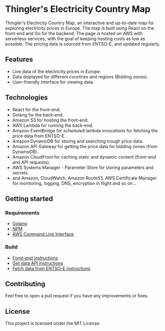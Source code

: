# Thingler's Electricity Country Map

Thingler's Electricity Country Map, an interactive and up-to-date map for exploring electricity prices in Europe. The map is built using React on the front-end and Go for the backend. The page is hosted on AWS with serverless services, with the goal of keeping hosting costs as low as possible. The pricing data is sourced from ENTSO-E, and updated regularly.

## Features

* Live data of the electricity prices in Europe.
* Data displayed for different countries and regions (Bidding zones).
* User-friendly interface for viewing data.

## Technologies

* React for the front-end.
* Golang for the back-end.
* Amazon S3 for hosting the front-end.
* AWS Lambda for running the back-end.
* Amazon EventBridge for scheduled lambda invocations for fetching the price data from ENTSO-E.
* Amazon DynamoDB for storing and searching trough price data.
* Amazon API Gateway for getting the price data for bidding zones (from DynamoDB).
* Amazon CloudFront for caching static and dynamic content (front-end and API requests).
* AWS Systems Manager - Parameter Store for storing parameters and secrets.
* and Amazon, CloudWatch, Amazon Route53, AWS Certificate Manager for monitoring, logging, DNS, encryption in flight and so on...

## Getting started

### Requirements

* [Golang](https://go.dev/)
* [NPM](https://www.npmjs.com/)
* [AWS Command Line Interface](https://aws.amazon.com/cli/)

### Build
* [Fornt-end instructions](frontend/README.md)
* [Get data API instructions](get-data/README.md)
* [Fetch data from ENTSO-E instructions](fetch-prices/README.md)

## Contributing

Feel free to open a pull request if you have any improvements or fixes.

## License

This project is licensed under the MIT License.
